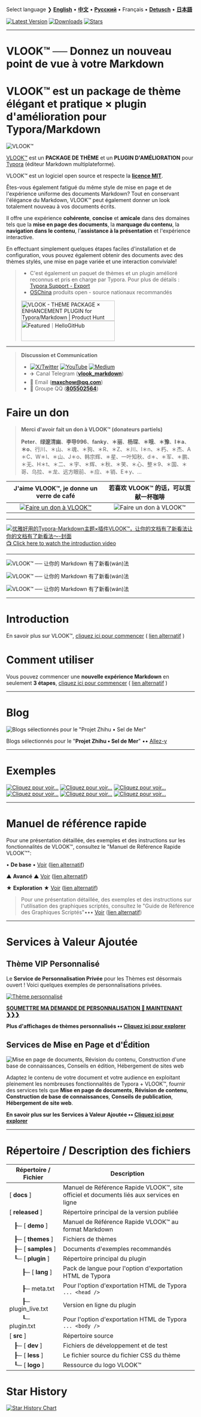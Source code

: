 Select language ❯ [**English**](README-en.md) • [**中文**](README.md)  • [**Русский**](README-ru.md) • Français • [**Detusch**](README-de.md) • [**日本語**](README-ja.md)



[![Latest Version](https://img.shields.io/github/v/release/MadMaxChow/VLOOK)](https://github.com/MadMaxChow/VLOOK/releases)  [![Downloads](https://img.shields.io/github/downloads/MadMaxChow/VLOOK/total)](https://github.com/MadMaxChow/VLOOK/releases)  [![Stars](https://img.shields.io/github/stars/MadMaxChow/VLOOK)](https://github.com/MadMaxChow/VLOOK/stargazers)

---

# VLOOK™ ── Donnez un nouveau point de vue à votre Markdown



# VLOOK™ est un package de thème élégant et pratique × plugin d'amélioration pour Typora/Markdown



![VLOOK™](https://vlook-doc.pages.dev/pic/vlook-mark-light.svg)



[VLOOK™](https://github.com/MadMaxChow/VLOOK) est un **PACKAGE DE THÈME** et un **PLUGIN D'AMÉLIORATION** pour [Typora](https://www.typora.io) (éditeur Markdown multiplateforme).

VLOOK™ est un logiciel open source et respecte la **[licence MIT](#许可协议)**.



Êtes-vous également fatigué du même style de mise en page et de l'expérience uniforme des documents Markdown? Tout en conservant l'élégance du Markdown, VLOOK™ peut également donner un look totalement nouveau à vos documents écrits.

Il offre une expérience **cohérente**, **concise** et **amicale** dans des domaines tels que la **mise en page des documents**, la **marquage du contenu**, la **navigation dans le contenu**, l'**assistance à la présentation** et l'expérience interactive.

En effectuant simplement quelques étapes faciles d'installation et de configuration, vous pouvez également obtenir des documents avec des thèmes stylés, une mise en page variée et une interaction conviviale!



> - C'est également un paquet de thèmes et un plugin amélioré reconnus et pris en charge par Typora. Pour plus de détails : [Typora Support - Export](https://support.typora.io/Export/#example-export-using-vlook)
> - [OSChina](https://www.oschina.net/p/vlook) produits open - source nationaux recommandés
> 
><a href="https://www.producthunt.com/posts/vlook?embed=true&utm_source=badge-featured&utm_medium=badge&utm_souce=badge-vlook" target="_blank"><img src="https://api.producthunt.com/widgets/embed-image/v1/featured.svg?post_id=948962&theme=neutral&t=1744083742474" alt="VLOOK - THEME&#0032;PACKAGE&#0032;&#0215;&#0032;ENHANCEMENT&#0032;PLUGIN&#0032;for&#0032;Typora&#0047;Markdown | Product Hunt" style="width: 250px; height: 54px;" width="250" height="54" /></a>  <a href="https://hellogithub.com/repository/aa6c612ca3de42a082b15053be4ce3c3" target="_blank"><img src="https://abroad.hellogithub.com/v1/widgets/recommend.svg?rid=aa6c612ca3de42a082b15053be4ce3c3&claim_uid=xCde1wfnch6ASLj&theme=neutral" alt="Featured｜HelloGitHub" style="width: 250px; height: 54px;" width="250" height="54" /></a>

---

> **Discussion et Communication**
>
> - [![X/Twitter](https://vlook-doc.pages.dev/pic/x.png)](https://x.com/MadMaxChow)  [![YouTube](https://vlook-doc.pages.dev/pic/youtube.png)](https://www.youtube.com/@MadMaxChow)  [![Medium](https://vlook-doc.pages.dev/pic/medium.png)](https://medium.com/@zmzusa)
> - ✈️ Canal Telegram ([**vlook_markdown**](https://t.me/vlook_markdown "Rejoindre le canal Telegram"))
> - 📨 Email (**maxchow@qq.com**)
> - 💬 Groupe QQ ([**805502564**](https://qm.qq.com/cgi-bin/qm/qr?k=oB8wpFG_4SEMf1CL9qVy-jMw0CMfSwff&jump_from=webapi&))

# Faire un don

> **Merci d'avoir fait un don à VLOOK™ (donateurs partiels)**
>
> **Peter**、**绿邃清幽**、**李导996**、**fanky**、**＊丽**、**杨琛**、**＊哦**、**＊豫**、**l＊a**、**＊o**、行川、＊山、＊魂、＊狗、＊R、＊Z、＊川、l＊n、＊朽、＊杰、A＊C、W＊l、＊山、J＊o、韩宗辉、＊星、一叶知秋、d＊、＊军、＊鹏、＊无、H＊t、＊二、＊宇、＊辉、＊秋、＊笑、＊心、整＊9、＊国、＊哥、乌拉、＊龙、远方眼前、＊应、＊销、E＊y、…

| **J'aime VLOOK™, je donne un verre de café** |         **若喜欢 VLOOK™ 的话，可以贡献一杯咖啡**         |
| :----------------------------------------------------------: | :----------------------------------------------------------: |
| [![Faire un don à VLOOK™](https://vlook-doc.pages.dev/pic/donate-paypal-light.png?darksrc=donate-paypal-dark.png&srcset=@2x&darksrcset=@2x#logo)](https://paypal.me/madmaxchow) | ![Faire un don à VLOOK™](https://vlook-doc.pages.dev/pic/donate-wechat-light.png?darksrc=donate-wechat-dark.png&srcset=@2x&darksrcset=@2x#logo) |

---

[![优雅好用的Typora-Markdown主题×插件VLOOK™，让你的文档有了新看法让你的文档有了新看法～-封面](https://github.com/user-attachments/assets/08b0386e-bdaf-4aa4-a4dc-a04dd800ed11)<br>📺 Click here to watch the introduction video](https://www.bilibili.com/video/BV1miDpY5ERh/?vd_source=ecc3f6f8f7d9fbfaa5745863cf7d6250)

---

![VLOOK™ ── 让你的 Markdown 有了新看(wán)法](https://vlook-doc.pages.dev/pic/vlook-screenshot-b01-en.png)

![VLOOK™ ── 让你的 Markdown 有了新看(wán)法](https://vlook-doc.pages.dev/pic/vlook-screenshot-b02-en.png)

![VLOOK™ ── 让你的 Markdown 有了新看(wán)法](https://vlook-doc.pages.dev/pic/vlook-screenshot-b03-en.png)


---

# Introduction

En savoir plus sur VLOOK™, [cliquez ici pour commencer](https://madmaxchow.github.io/VLOOK/index-en.html) ( [lien alternatif](https://vlook-doc.pages.dev/index-en.html) )

# Comment utiliser

Vous pouvez commencer une **nouvelle expérience Markdown** en seulement **3 étapes**, [cliquez ici pour commencer](https://madmaxchow.github.io/VLOOK/index-en.html#how-to-use) ( [lien alternatif](https://vlook-doc.pages.dev/index-en.html#how-to-use) )

---

# Blog

![Blogs sélectionnés pour le "Projet Zhihu • Sel de Mer"](https://vlook-doc.pages.dev/pic/3rd-haiyan.png#logo#border)

Blogs sélectionnés pour le "**Projet Zhihu • Sel de Mer**" •• [Allez-y](https://www.zhihu.com/people/maxchow/posts)

---

# Exemples

[![Cliquez pour voir...](https://vlook-doc.pages.dev/pic/sample-a-api_spec-en.png?srcset=@2x#card#border)](sample-a-api_spec.html?ws=off)    [![Cliquez pour voir...](https://vlook-doc.pages.dev/pic/sample-a-to_do-en.png?srcset=@2x#card#border)](sample-a-to_do.html?ws=off)    [![Cliquez pour voir...](https://vlook-doc.pages.dev/pic/sample-a-img_text-en.png?srcset=@2x#card#border)](sample-a-img_text.html?ws=off)    [![Cliquez pour voir...](https://vlook-doc.pages.dev/pic/sample-a-board-en.png?srcset=@2x#card#border)](sample-a-routes.html?ws=off)    [![Cliquez pour voir...](https://vlook-doc.pages.dev/pic/sample-a-quiz-en.png?srcset=@2x#card#border)](sample-a-board.html?ws=off)    [![Cliquez pour voir...](https://vlook-doc.pages.dev/pic/sample-a-routes-en.png?srcset=@2x#card#border)](sample-a-quiz.html?ws=off)

---

# Manuel de référence rapide

Pour une présentation détaillée, des exemples et des instructions sur les fonctionnalités de VLOOK™, consultez le "Manuel de Référence Rapide VLOOK™":

• **De base** • [Voir](https://madmaxchow.github.io/VLOOK/guide-en.html) ([lien alternatif](https://vlook-doc.pages.dev/guide-en.html))

▲ **Avancé** ▲ [Voir](https://madmaxchow.github.io/VLOOK/guide2-en.html) ([lien alternatif](https://vlook-doc.pages.dev/guide2-en.html))

★ **Exploration** ★ [Voir](https://madmaxchow.github.io/VLOOK/guide3-en.html) ([lien alternatif](https://vlook-doc.pages.dev/guide3-en.html))

> Pour une présentation détaillée, des exemples et des instructions sur l'utilisation des graphiques scriptés, consultez le "Guide de Référence des Graphiques Scriptés"••• [Voir](https://madmaxchow.github.io/VLOOK/chart.html) ([lien alternatif](https://vlook-doc.pages.dev/chart.html))

---

# Services à Valeur Ajoutée

## Thème VIP Personnalisé

Le **Service de Personnalisation Privée** pour les Thèmes est désormais ouvert ! Voici quelques exemples de personnalisations privées.

[![Thème personnalisé](https://vlook-doc.pages.dev/pic/vlook-theme-vip-demo.png)](https://madmaxchow.github.io/VLOOK/vip-en.html)



**[SOUMETTRE MA DEMANDE DE PERSONNALISATION 🎁 MAINTENANT ❯❯❯](https://wj.qq.com/s2/14818521/bd33/)**

**Plus d'affichages de thèmes personnalisés •• [Cliquez ici pour explorer](https://madmaxchow.github.io/VLOOK/vip-en.html)**

## Services de Mise en Page et d'Édition

![Mise en page de documents, Révision du contenu, Construction d'une base de connaissances, Conseils en édition, Hébergement de sites web](https://vlook-doc.pages.dev/pic/vlook-te-en@2x.png)

Adaptez le contenu de votre document et votre audience en exploitant pleinement les nombreuses fonctionnalités de Typora + VLOOK™, fournir des services tels que **Mise en page de documents**, **Révision de contenu**, **Construction de base de connaissances**, **Conseils de publication**, **Hébergement de site web**.



**En savoir plus sur les Services à Valeur Ajoutée •• [Cliquez ici pour explorer](https://madmaxchow.github.io/VLOOK/vip-en.html)**

---

# Répertoire / Description des fichiers

| Répertoire / Fichier | Description              |
| ---------- | ---------------------------- |
| [ **docs** ] | Manuel de Référence Rapide VLOOK™, site officiel et documents liés aux services en ligne |
| [ **released** ] | Répertoire principal de la version publiée                        |
| &nbsp;&nbsp;&nbsp;┠─ [ **demo** ] | Manuel de Référence Rapide VLOOK™ au format Markdown |
| &nbsp;&nbsp;&nbsp;┠─ [ **themes** ] | Fichiers de thèmes                                           |
| &nbsp;&nbsp;&nbsp;┠─ [ **samples** ] | Documents d'exemples recommandés |
| &nbsp;&nbsp;&nbsp;┖─ [ **plugin** ] | Répertoire principal du plugin                                        |
| &nbsp;&nbsp;&nbsp;&nbsp;&nbsp;&nbsp;&nbsp;&nbsp;┠─ [ **lang** ] | Pack de langue pour l'option d'exportation HTML de Typora |
| &nbsp;&nbsp;&nbsp;&nbsp;&nbsp;&nbsp;&nbsp;&nbsp;┠─ meta.txt | Pour l'option d'exportation HTML de Typora `... <head />` |
| &nbsp;&nbsp;&nbsp;&nbsp;&nbsp;&nbsp;&nbsp;&nbsp;┠─ plugin_live.txt | Version en ligne du plugin                                    |
| &nbsp;&nbsp;&nbsp;&nbsp;&nbsp;&nbsp;&nbsp;&nbsp;┖─ plugin.txt | Pour l'option d'exportation HTML de Typora `... <body />` |
| [ **src** ] | Répertoire source                                             |
| &nbsp;&nbsp;&nbsp;┠─ [ **dev** ] | Fichiers de développement et de test                                       |
| &nbsp;&nbsp;&nbsp;┠─ [ **less** ] | Le fichier source du fichier CSS du thème                        |
| &nbsp;&nbsp;&nbsp;┖─ [ **logo** ] | Ressource du logo VLOOK™ |

# Star History

[![Star History Chart](https://api.star-history.com/svg?repos=MadMaxChow/VLOOK&type=Date)](https://star-history.com/#MadMaxChow/VLOOK&Date)
